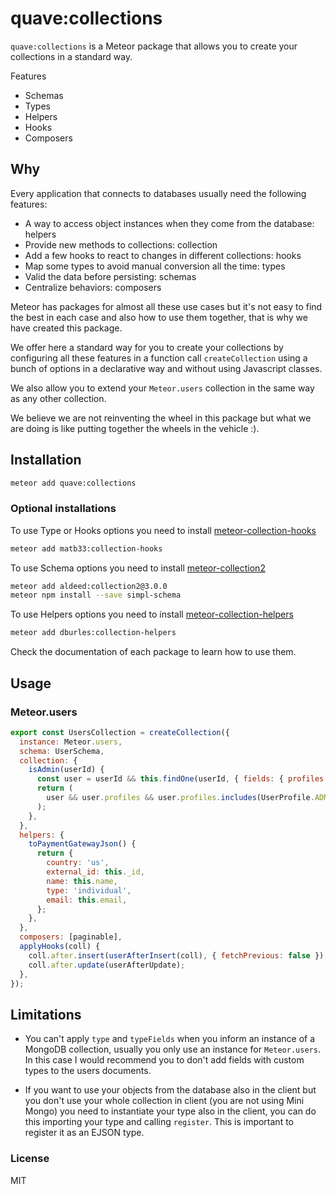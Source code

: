 # quave:collections

`quave:collections` is a Meteor package that allows you to create your collections in a standard way.

Features
  - Schemas
  - Types
  - Helpers
  - Hooks
  - Composers
  
## Why
Every application that connects to databases usually need the following features:
- A way to access object instances when they come from the database: helpers
- Provide new methods to collections: collection
- Add a few hooks to react to changes in different collections: hooks
- Map some types to avoid manual conversion all the time: types
- Valid the data before persisting: schemas
- Centralize behaviors: composers

Meteor has packages for almost all these use cases but it's not easy to find the best in each case and also how to use them together, that is why we have created this package.
 
We offer here a standard way for you to create your collections by configuring all these features in a function call `createCollection` using a bunch of options in a declarative way and without using Javascript classes. 

We also allow you to extend your `Meteor.users` collection in the same way as any other collection.

We believe we are not reinventing the wheel in this package but what we are doing is like putting together the wheels in the vehicle :).
  
## Installation

```sh
meteor add quave:collections
```

### Optional installations

To use Type or Hooks options you need to install [meteor-collection-hooks](https://github.com/Meteor-Community-Packages/meteor-collection-hooks)

```sh
meteor add matb33:collection-hooks
```

To use Schema options you need to install [meteor-collection2](
https://github.com/Meteor-Community-Packages/meteor-collection2)
```sh
meteor add aldeed:collection2@3.0.0
meteor npm install --save simpl-schema
```

To use Helpers options you need to install [meteor-collection-helpers](https://github.com/dburles/meteor-collection-helpers)

```sh
meteor add dburles:collection-helpers
```

Check the documentation of each package to learn how to use them.


## Usage

### Meteor.users

```javascript
export const UsersCollection = createCollection({
  instance: Meteor.users,
  schema: UserSchema,
  collection: {
    isAdmin(userId) {
      const user = userId && this.findOne(userId, { fields: { profiles: 1 } });
      return (
        user && user.profiles && user.profiles.includes(UserProfile.ADMIN.name)
      );
    },
  },
  helpers: {
    toPaymentGatewayJson() {
      return {
        country: 'us',
        external_id: this._id,
        name: this.name,
        type: 'individual',
        email: this.email,
      };
    },
  },
  composers: [paginable],
  applyHooks(coll) {
    coll.after.insert(userAfterInsert(coll), { fetchPrevious: false });
    coll.after.update(userAfterUpdate);
  },
});
```

## Limitations

- You can't apply `type` and `typeFields` when you inform an instance of a MongoDB collection, usually you only use an instance for `Meteor.users`. In this case I would recommend you to don't add fields with custom types to the users documents.

- If you want to use your objects from the database also in the client but you don't use your whole collection in client (you are not using Mini Mongo) you need to instantiate your type also in the client, you can do this importing your type and calling `register`. This is important to register it as an EJSON type.

### License

MIT
